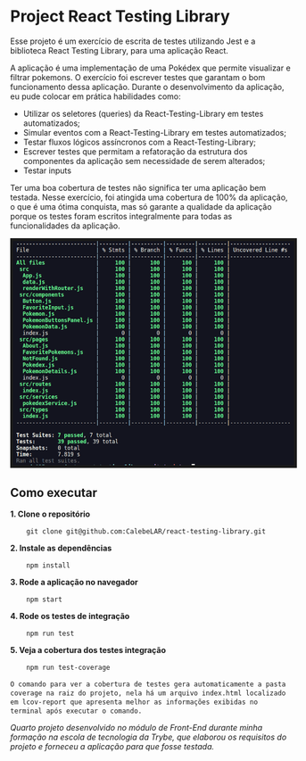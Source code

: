 # Project React Testing Library

Esse projeto é um exercício de escrita de testes utilizando Jest e a biblioteca React Testing Library, para uma aplicação React.

A aplicação é uma implementação de uma Pokédex que permite visualizar e filtrar pokemons. O exercício foi escrever testes que garantam o bom funcionamento dessa aplicação. Durante o desenvolvimento da aplicação, eu pude colocar em prática habilidades como:
  * Utilizar os seletores (queries) da React-Testing-Library em testes automatizados;
  * Simular eventos com a React-Testing-Library em testes automatizados;
  * Testar fluxos lógicos assíncronos com a React-Testing-Library;
  * Escrever testes que permitam a refatoração da estrutura dos componentes da aplicação sem necessidade de serem alterados;
  * Testar inputs

Ter uma boa cobertura de testes não significa ter uma aplicação bem testada. Nesse exercício, foi atingida uma cobertura de 100% da aplicação, o que é uma ótima conquista, mas só garante a qualidade da aplicação porque os testes foram escritos integralmente para todas as funcionalidades da aplicação.

<div align="center">
    <img src="./tests.png" border="5px">
</div>

## Como executar

**1. Clone o repositório**

```shell
    git clone git@github.com:CalebeLAR/react-testing-library.git
```

**2. Instale as dependências**

```shell
    npm install
```

**3. Rode a aplicação no navegador**

```shell
    npm start
```

**4. Rode os testes de integração**

```shell
    npm run test
```
**5. Veja a cobertura dos testes integração**  

```shell
    npm run test-coverage
```
    O comando para ver a cobertura de testes gera automaticamente a pasta coverage na raiz do projeto, nela há um arquivo index.html localizado em lcov-report que apresenta melhor as informações exibidas no terminal após executar o comando.



_Quarto projeto desenvolvido no módulo de Front-End durante minha formação na escola de tecnologia da Trybe, que elaborou os requisitos do projeto e forneceu a aplicação para que fosse testada._
